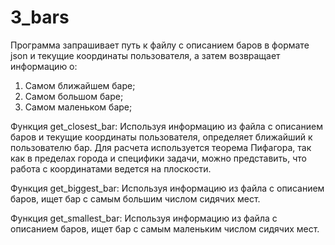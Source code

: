 # 3_bars

Программа запрашивает путь к файлу с описанием баров в формате json и текущие координаты пользователя, а затем возвращает информацию о:
1) Самом ближайшем баре;
2) Самом большом баре;
3) Самом маленьком баре;

Функция get_closest_bar:
Используя информацию из файла с описанием баров и текущие координаты пользователя, определяет ближайший к пользователю бар. Для расчета используется теорема Пифагора, так как в пределах города и специфики задачи, можно представить, что работа с координатами ведется на плоскости.

Функция get_biggest_bar:
Используя информацию из файла с описанием баров, ищет бар с самым большим числом сидячих мест.

Функция get_smallest_bar:
Используя информацию из файла с описанием баров, ищет бар с самым маленьким числом сидячих мест.